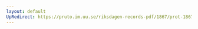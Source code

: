 ```yaml
---
layout: default
UpRedirect: https://pruto.im.uu.se/riksdagen-records-pdf/1867/prot-1867--ak--128/prot-1867--ak--128_014.pdf
---
```

